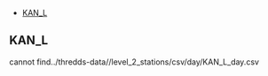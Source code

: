   * [KAN_L](#s0-1)
## <a id='s0-1' />KAN_L
cannot find../thredds-data//level_2_stations/csv/day/KAN_L_day.csv
